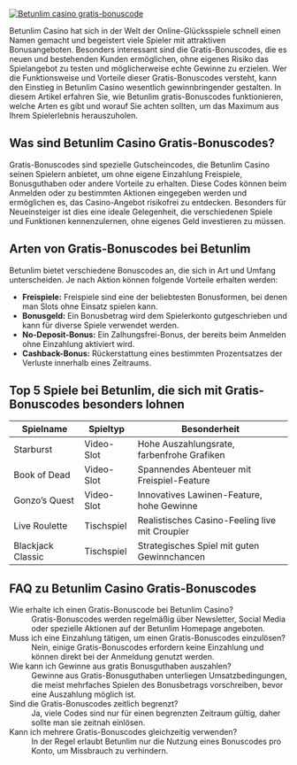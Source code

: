 [![Betunlim casino gratis-bonuscode](https://123-caf.pages.dev/gitsignup.png)](https://vrmoo.ru/Bt82HjjY)

<p>Betunlim Casino hat sich in der Welt der Online-Glücksspiele schnell einen Namen gemacht und begeistert viele Spieler mit attraktiven Bonusangeboten. Besonders interessant sind die Gratis-Bonuscodes, die es neuen und bestehenden Kunden ermöglichen, ohne eigenes Risiko das Spielangebot zu testen und möglicherweise echte Gewinne zu erzielen. Wer die Funktionsweise und Vorteile dieser Gratis-Bonuscodes versteht, kann den Einstieg in Betunlim Casino wesentlich gewinnbringender gestalten. In diesem Artikel erfahren Sie, wie Betunlim gratis-Bonuscodes funktionieren, welche Arten es gibt und worauf Sie achten sollten, um das Maximum aus Ihrem Spielerlebnis herauszuholen.</p>  <h2>Was sind Betunlim Casino Gratis-Bonuscodes?</h2> <p>Gratis-Bonuscodes sind spezielle Gutscheincodes, die Betunlim Casino seinen Spielern anbietet, um ohne eigene Einzahlung Freispiele, Bonusguthaben oder andere Vorteile zu erhalten. Diese Codes können beim Anmelden oder zu bestimmten Aktionen eingegeben werden und ermöglichen es, das Casino-Angebot risikofrei zu entdecken. Besonders für Neueinsteiger ist dies eine ideale Gelegenheit, die verschiedenen Spiele und Funktionen kennenzulernen, ohne eigenes Geld investieren zu müssen.</p>  <h2>Arten von Gratis-Bonuscodes bei Betunlim</h2> <p>Betunlim bietet verschiedene Bonuscodes an, die sich in Art und Umfang unterscheiden. Je nach Aktion können folgende Vorteile erhalten werden:</p> <ul>   <li><strong>Freispiele:</strong> Freispiele sind eine der beliebtesten Bonusformen, bei denen man Slots ohne Einsatz spielen kann.</li>   <li><strong>Bonusgeld:</strong> Ein Bonusbetrag wird dem Spielerkonto gutgeschrieben und kann für diverse Spiele verwendet werden.</li>   <li><strong>No-Deposit-Bonus:</strong> Ein Zalhungsfrei-Bonus, der bereits beim Anmelden ohne Einzahlung aktiviert wird.</li>   <li><strong>Cashback-Bonus:</strong> Rückerstattung eines bestimmten Prozentsatzes der Verluste innerhalb eines Zeitraums.</li> </ul>  <h2>Top 5 Spiele bei Betunlim, die sich mit Gratis-Bonuscodes besonders lohnen</h2> <table>   <thead>     <tr>       <th>Spielname</th>       <th>Spieltyp</th>       <th>Besonderheit</th>     </tr>   </thead>   <tbody>     <tr>       <td>Starburst</td>       <td>Video-Slot</td>       <td>Hohe Auszahlungsrate, farbenfrohe Grafiken</td>     </tr>     <tr>       <td>Book of Dead</td>       <td>Video-Slot</td>       <td>Spannendes Abenteuer mit Freispiel-Feature</td>     </tr>     <tr>       <td>Gonzo’s Quest</td>       <td>Video-Slot</td>       <td>Innovatives Lawinen-Feature, hohe Gewinne</td>     </tr>     <tr>       <td>Live Roulette</td>       <td>Tischspiel</td>       <td>Realistisches Casino-Feeling live mit Croupier</td>     </tr>     <tr>       <td>Blackjack Classic</td>       <td>Tischspiel</td>       <td>Strategisches Spiel mit guten Gewinnchancen</td>     </tr>   </tbody> </table>  <h2>FAQ zu Betunlim Casino Gratis-Bonuscodes</h2> <dl>   <dt>Wie erhalte ich einen Gratis-Bonuscode bei Betunlim Casino?</dt>   <dd>Gratis-Bonuscodes werden regelmäßig über Newsletter, Social Media oder spezielle Aktionen auf der Betunlim Homepage angeboten.</dd>    <dt>Muss ich eine Einzahlung tätigen, um einen Gratis-Bonuscodes einzulösen?</dt>   <dd>Nein, einige Gratis-Bonuscodes erfordern keine Einzahlung und können direkt bei der Anmeldung genutzt werden.</dd>    <dt>Wie kann ich Gewinne aus gratis Bonusguthaben auszahlen?</dt>   <dd>Gewinne aus Gratis-Bonusguthaben unterliegen Umsatzbedingungen, die meist mehrfaches Spielen des Bonusbetrags vorschreiben, bevor eine Auszahlung möglich ist.</dd>    <dt>Sind die Gratis-Bonuscodes zeitlich begrenzt?</dt>   <dd>Ja, viele Codes sind nur für einen begrenzten Zeitraum gültig, daher sollte man sie zeitnah einlösen.</dd>    <dt>Kann ich mehrere Gratis-Bonuscodes gleichzeitig verwenden?</dt>   <dd>In der Regel erlaubt Betunlim nur die Nutzung eines Bonuscodes pro Konto, um Missbrauch zu verhindern.</dd> </dl>